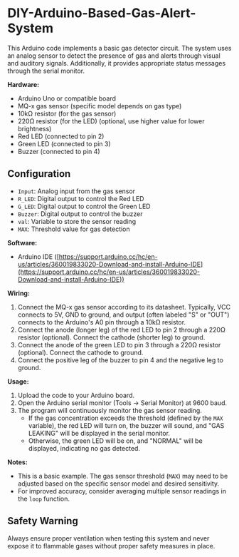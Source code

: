 # DIY-Arduino-Based-Gas-Alert-System

This Arduino code implements a basic gas detector circuit. The system uses an analog sensor to detect the presence of gas and alerts through visual and auditory signals. Additionally, it provides appropriate status messages through the serial monitor.

**Hardware:**
* Arduino Uno or compatible board
* MQ-x gas sensor (specific model depends on gas type)
* 10kΩ resistor (for the gas sensor)
* 220Ω resistor (for the LED) (optional, use higher value for lower brightness)
* Red LED (connected to pin 2)
* Green LED (connected to pin 3)
* Buzzer (connected to pin 4)

## Configuration
- `Input`: Analog input from the gas sensor
- `R_LED`: Digital output to control the Red LED
- `G_LED`: Digital output to control the Green LED
- `Buzzer`: Digital output to control the buzzer
- `val`: Variable to store the sensor reading
- `MAX`: Threshold value for gas detection

**Software:**
* Arduino IDE ([https://support.arduino.cc/hc/en-us/articles/360019833020-Download-and-install-Arduino-IDE](https://support.arduino.cc/hc/en-us/articles/360019833020-Download-and-install-Arduino-IDE))

**Wiring:**
1. Connect the MQ-x gas sensor according to its datasheet. Typically, VCC connects to 5V, GND to ground, and output (often labeled "S" or "OUT") connects to the Arduino's A0 pin through a 10kΩ resistor.
2. Connect the anode (longer leg) of the red LED to pin 2 through a 220Ω resistor (optional). Connect the cathode (shorter leg) to ground.
3. Connect the anode of the green LED to pin 3 through a 220Ω resistor (optional). Connect the cathode to ground.
4. Connect the positive leg of the buzzer to pin 4 and the negative leg to ground.

**Usage:**
1. Upload the code to your Arduino board.
2. Open the Arduino serial monitor (Tools -> Serial Monitor) at 9600 baud.
3. The program will continuously monitor the gas sensor reading. 
   * If the gas concentration exceeds the threshold (defined by the `MAX` variable), the red LED will turn on, the buzzer will sound, and "GAS LEAKING" will be displayed in the serial monitor.
   * Otherwise, the green LED will be on, and "NORMAL" will be displayed, indicating no gas detected.

**Notes:**
* This is a basic example. The gas sensor threshold (`MAX`) may need to be adjusted based on the specific sensor model and desired sensitivity. 
*  For improved accuracy, consider averaging multiple sensor readings in the `loop` function.

## Safety Warning
Always ensure proper ventilation when testing this system and never expose it to flammable gases without proper safety measures in place.
